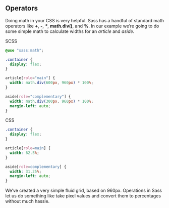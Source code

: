 ## Operators

Doing math in your CSS is very helpful. Sass has a handful of standard math operators like **+**, **-**, **_*_**, **math.div()**, and **%**. In our example we’re going to do some simple math to calculate widths for an *article* and *aside*.

SCSS
```scss
@use "sass:math";

.container {
  display: flex;
}

article[role="main"] {
  width: math.div(600px, 960px) * 100%;
}

aside[role="complementary"] {
  width: math.div(300px, 960px) * 100%;
  margin-left: auto;
}
```

CSS
```css
.container {
  display: flex;
}

article[role=main] {
  width: 62.5%;
}

aside[role=complementary] {
  width: 31.25%;
  margin-left: auto;
}
```

We’ve created a very simple fluid grid, based on 960px. Operations in Sass let us do something like take pixel values and convert them to percentages without much hassle.